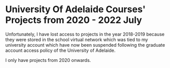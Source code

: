 # University Of Adelaide Courses' Projects from 2020 - 2022 July

Unfortunately, I have lost access to projects in the year 2018-2019 because they were stored in the school virtual network which was tied to my university account which have now been suspended following the graduate account access policy of the University of Adelaide.

I only have projects from 2020 onwards.
